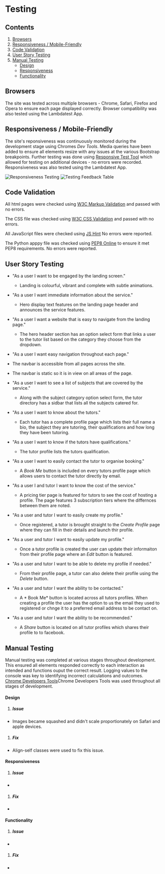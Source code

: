 # Testing

## Contents

1.  [Browsers](#Browsers "Goto Browsers")
2.  [Responsiveness / Mobile-Friendly](#Responsiveness-/-Mobile-Friendly "Goto Responsiveness / Mobile-Friendly")
3.  [Code Validation](#Code-Validation "Goto Code Validation")
4.  [User Story Testing](#User-Story-Testing "Goto User Story Testing")
5.  [Manual Testing](#Manual-Testing "Goto User Manual Testing")
    * [Design](#Design "Goto Design")
    * [Responsiveness](#Responsiveness "Goto Responsiveness")
    * [Functionality](#Functionality "Goto Functionality")

## Browsers
The site was tested across multiple browsers - Chrome, Safari, Firefox and Opera to ensure each page displayed correctly.
Browser compatibility was also tested using the Lambdatest App.

## Responsiveness / Mobile-Friendly
The site's reponsiveness was continuously monitored during the development stage using Chromes *Dev Tools*.
Media queries have been added to ensure all elements resize with any issues at the various Bootstrap breakpoints.
Further testing was done using [Responsive Test Tool](http://responsivetesttool.com/) which allowed for testing on additional devices - no errors were recorded.
Responsiveness was also tested using the Lambdatest App.

![Responsiveness Testing](https://raw.githubusercontent.com/JustinMcC066/TutorShip/master/readme_images/site-responsiveness.jpg)
![Testing Feedback Table](https://raw.githubusercontent.com/JustinMcC066/TutorShip/master/readme_images/site-testing.jpg)

## Code Validation
All html pages were checked using [W3C Markup Validation](https://validator.w3.org/) and passed with no errors.

The CSS file was checked using [W3C CSS Validation](https://jigsaw.w3.org/css-validator/) and passed with no errors.

All JavaScript files were checked using [JS Hint](https://jshint.com/) No errors were reported.

The Python apppy file was checked using [PEP8 Online](http://pep8online.com/) to ensure it met PEP8 requirements. No errors were reported.

## User Story Testing

* "As a user I want to be engaged by the landing screen."
  * Landing is colourful, vibrant and complete with subtle animations.

* "As a user I want immediate information about the service."
  * Hero display text features on the landing page header and announces the service features.

* "As a user I want a website that is easy to navigate from the landing page."
  * The hero header section has an option select form that links a user to the tutor list based on the category they choose from the dropdown.

* "As a user I want easy navigation throughout each page."
 * The navbar is accessible from all pages across the site.
  * The navbar is static so it is in view on all areas of the page.

* "As a user I want to see a list of subjects that are covered by the service."
  * Along with the subject category option select form, the tutor directory has a sidbar that lists all the subjects catered for.

* "As a user I want to know about the tutors."
  * Each tutor has a complete profile page which lists their full name a bio, the subject they are tutoring, their qualifications and how long they have been tutoring.

* "As a user I want to know if the tutors have qualifications."
  * The tutor profile lists the tutors qualification.

* "As a user I want to easily contact the tutor to organise booking."
  * A *Book Me* button is included on every tutors profile page which allows users to contact the tutor directly by email.

* "As a user I and tutor I want to know the cost of the service."
  * A pricing tier page is featured for tutors to see the cost of hosting a profile. The page features 3 subscription tiers where the differnces between them are noted.

* "As a user and tutor I want to easily create my profile."
  * Once registered, a tutor is brought straight to the *Create Profile* page where they can fill in their details and launch thir profile.

* "As a user and tutor I want to easily update my profile."
  * Once a tutor profile is created the user can update their informaiton from their profile page where an *Edit* button is featured.

* "As a user and tutor I want to be able to delete my profile if needed."
  * From their profile page, a tutor can also delete their profile using the *Delete* button.

* "As a user and tutor I want the ability to be contacted."
  * A * Book Me* button is located across all tutors profiles. When creating a profile the user has the option to us the email they used to registered or chnge it to a preferred email address to be contact on.

* "As a user and tutor I want the ability to be recommended."
  * A *Share* button is located on all tutor profiles which shares their profile to to facebook.


## Manual Testing

Manual testing was completed at various stages throughout development. This ensured all elements responded correctly to each interaction as intended and functions ouput the correct result.
Logging values to the console was key to identifying incorrect calculations and outcomes. [Chrome Developers Tools](https://developers.google.com/web/tools/chrome-devtools)Chrome Developers Tools was used throughout all stages of development.

#### Design

1.  ##### Issue
  * Images became squashed and didn't scale proportionately on Safari and apple devices.
1.  ##### Fix
  * Align-self classes were used to fix this issue.

#### Responsiveness

1.  ##### Issue
  * 
1.  ##### Fix
  * 

#### Functionality

1.  ##### Issue
  * 
1.  ##### Fix
  * 